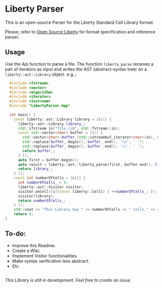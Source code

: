 # Liberty Parser

This is an open-source Parser for the Liberty Standard Cell Library format.

Please, refer to [Open Source Liberty](http://opensourceliberty.org) for format specification and reference parser.

## Usage

Use the Api function to parse a file. The function `liberty_parse` receives a pair of iterators as input and writes the AST (abstract-syntax tree) on a `liberty::ast::Library` object. e.g.,:
```c++
  #include <fstream>
  #include <vector>
  #include <algorithm>
  #include <iterator>
  #include <iostream>
  #include "LibertyParser.hpp"
  
  int main() {
    const liberty::ast::Library library = [&]() {
      liberty::ast::Library library_;
      std::ifstream in("file.lib", std::fstream::in);
      const std::vector<char> buffer = []() {
        std::vector<char> buffer_(std::istreambuf_iterator<char>(in), std::istreambuf_iterator<char>());
        std::replace(buffer_.begin(), buffer_.end(), '\n', ' ');
        std::replace(buffer_.begin(), buffer_.end(), '\\', ' ');
        return buffer_;
      } ();
      auto first = buffer.begin();
      auto result = liberty::ast::liberty_parse(first, buffer.end(), library_);
      return library_;
    } ();
    const int numberOfCells = [&]() {
      int numberOfCells_ = 0;
      liberty::ast::Visitor visitor;
      visitor.onCell([&](const liberty::Cell&) { ++numberOfCells_; });
      visitor(library);
      return numberOfCells_;
    } ();
    std::cout << "This Library has " << numberOfCells << " cells." << std::endl;
    return 0;
}
```
## To-do:

* Improve this Readme.
* Create a Wiki.
* Implement Visitor functionalities.
* Make syntax verification less abstract.
* Etc.

##
_This Library is still in development. Feel free to create an issue._ 
